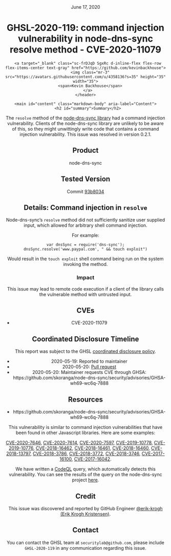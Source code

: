 <header class="post-header d-block mb-6">
      <div class="date text-mono f5 my-3">June 17, 2020</div>
      <h1 class="my-2 h00-mktg lh-condensed">GHSL-2020-119: command injection vulnerability in node-dns-sync resolve method - CVE-2020-11079</h1>

      
      
      
      
      

      

      <a target="_blank" class="sc-frDJqD SgxRc d-inline-flex flex-row flex-items-center text-gray" href="https://github.com/kevinbackhouse">
        <img class="mr-3" src="https://avatars.githubusercontent.com/u/4358136?s=35" height="35" width="35">
        <span>Kevin Backhouse</span>
      </a>
    </header>

    <main id="content" class="markdown-body" aria-label="Content">
      <h2 id="summary">Summary</h2>

<p>The <code class="language-plaintext highlighter-rouge">resolve</code> method of the <a href="https://github.com/skoranga/node-dns-sync">node-dns-sync library</a> had a command injection vulnerability. Clients of the node-dns-sync library are unlikely to be aware of this, so they might unwittingly write code that contains a command injection vulnerability. This issue was resolved in version 0.2.1.</p>

<h2 id="product">Product</h2>

<p>node-dns-sync</p>

<h2 id="tested-version">Tested Version</h2>

<p>Commit <a href="https://github.com/skoranga/node-dns-sync/tree/93b8034e9475ae65102dac15fffe065616fede1b">93b8034</a></p>

<h2 id="details-command-injection-in-resolve">Details: Command injection in <code class="language-plaintext highlighter-rouge">resolve</code></h2>

<p>Node-dns-sync’s <code class="language-plaintext highlighter-rouge">resolve</code> method did not sufficiently sanitize user supplied input, which allowed for arbitrary shell command injection.</p>

<p>For example:</p>

<div class="language-plaintext highlighter-rouge"><div class="highlight"><pre class="highlight"><code>var dnsSync = require('dns-sync');
dnsSync.resolve('www.paypal.com', " &amp;&amp; touch exploit")
</code></pre></div></div>

<p>Would result in the <code class="language-plaintext highlighter-rouge">touch exploit</code> shell command being run on the system invoking the method.</p>

<h3 id="impact">Impact</h3>

<p>This issue may lead to remote code execution if a client of the library calls the vulnerable method with untrusted input.</p>

<h2 id="cves">CVEs</h2>

<ul>
  <li>CVE-2020-11079</li>
</ul>

<h2 id="coordinated-disclosure-timeline">Coordinated Disclosure Timeline</h2>

<p>This report was subject to the GHSL <a href="https://securitylab.github.com/advisories/#policy">coordinated disclosure policy</a>.</p>

<ul>
  <li>2020-05-19: Reported to maintainer</li>
  <li>2020-05-20: <a href="https://github.com/skoranga/node-dns-sync/pull/8">Pull request</a></li>
  <li>2020-05-20: Maintainer requests CVE through GHSA: https://github.com/skoranga/node-dns-sync/security/advisories/GHSA-wh69-wc6q-7888</li>
</ul>

<h2 id="resources">Resources</h2>

<ul>
  <li>https://github.com/skoranga/node-dns-sync/security/advisories/GHSA-wh69-wc6q-7888</li>
</ul>

<p>This vulnerability is similar to command injection vulnerabilities that have been found in other Javascript libraries. Here are some examples:</p>

<p><a href="https://github.com/advisories/GHSA-m8xj-5v73-3hh8">CVE-2020-7646</a>,
<a href="https://github.com/advisories/GHSA-426h-24vj-qwxf">CVE-2020-7614</a>,
<a href="https://github.com/advisories/GHSA-5q88-cjfq-g2mh">CVE-2020-7597</a>,
<a href="https://github.com/advisories/GHSA-4gp3-p7ph-x2jr">CVE-2019-10778</a>,
<a href="https://github.com/advisories/GHSA-84cm-v6jp-gjmr">CVE-2019-10776</a>,
<a href="https://github.com/advisories/GHSA-9jm3-5835-537m">CVE-2018-16462</a>,
<a href="https://github.com/advisories/GHSA-7g2w-6r25-2j7p">CVE-2018-16461</a>,
<a href="https://github.com/advisories/GHSA-cfhg-9x44-78h2">CVE-2018-16460</a>,
<a href="https://github.com/advisories/GHSA-pp57-mqmh-44h7">CVE-2018-13797</a>,
<a href="https://github.com/advisories/GHSA-c9j3-wqph-5xx9">CVE-2018-3786</a>,
<a href="https://github.com/advisories/GHSA-wjr4-2jgw-hmv8">CVE-2018-3772</a>,
<a href="https://github.com/advisories/GHSA-3pxp-6963-46r9">CVE-2018-3746</a>,
<a href="https://github.com/advisories/GHSA-jcw8-r9xm-32c6">CVE-2017-16100</a>,
<a href="https://github.com/advisories/GHSA-qh2h-chj9-jffq">CVE-2017-16042</a>.</p>

<p>We have written a <a href="https://codeql.com">CodeQL</a> query, which automatically detects this vulnerability. You can see the results of the query on the node-dns-sync project <a href="https://lgtm.com/query/7534921166252811038/">here</a>.</p>

<h2 id="credit">Credit</h2>

<p>This issue was discovered and reported by GitHub Engineer <a href="https://github.com/erik-krogh">@erik-krogh (Erik Krogh Kristensen)</a>.</p>

<h2 id="contact">Contact</h2>

<p>You can contact the GHSL team at <code class="language-plaintext highlighter-rouge">securitylab@github.com</code>, please include <code class="language-plaintext highlighter-rouge">GHSL-2020-119</code> in any communication regarding this issue.</p>

  